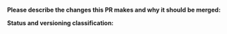 **Please describe the changes this PR makes and why it should be merged:**

**Status and versioning classification:**

<!--
Please move lines that apply to you out of the comment:
- Code changes have been tested against the Discord API, or there are no code changes
- This PR changes the bot's interface (methods or commands added)
- This PR includes breaking changes (methods removed or renamed, commands moved, removed or renamed)
- This PR **only** includes non-code changes, like changes to template, README, etc.
-->
